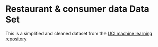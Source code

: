 # Restaurant & consumer data Data Set
This is a simplified and cleaned dataset from the [UCI machine learning repository](https://archive.ics.uci.edu/ml/datasets/Restaurant+%26+consumer+data)
